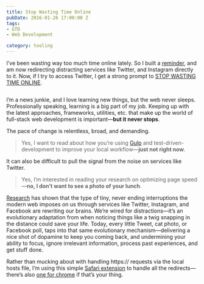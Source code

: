 ```yaml
---
title: Stop Wasting Time Online
pubDate: 2016-01-26 17:00:00 Z
tags:
- GTD
- Web Development

category: tooling
---
```

<p>I’ve been wasting way too much time online lately. So I built a <a href="http://bryanschuetz.github.io/motivation/">reminder</a>, and am now redirecting distracting services like Twitter, and Instagram directly to it. Now, if I try to access Twitter, I get a strong prompt to <a href="http://bryanschuetz.github.io/motivation/">STOP WASTING TIME ONLINE</a>.</p>

<img src="/images/swto.jpg" alt="">

<p>I’m a news junkie, and I love learning new things, but the web never sleeps. Professionally speaking, learning is a big part of my job. Keeping up with the latest approaches, frameworks, utilities, etc. that make up the world of full-stack web development is important—<strong>but it never stops</strong>. </p>

<p>The pace of change is relentless, broad, and demanding. </p>

<blockquote><p>Yes, I want to read about how you’re using <a href="https://github.com/gulpjs/gulp">Gulp</a> and test-driven-development to improve your local workflow—<strong>just not right now</strong>. </p></blockquote>

<p>It can also be difficult to pull the signal from the noise on services like Twitter.</p>

<blockquote><p>Yes, I’m interested in reading your research on optimizing page speed—<strong>no, I don’t want to see a photo of your lunch</strong>.</p>
</blockquote>

<p><a href="http://www.wired.com/2010/05/ff_nicholas_carr/all/1">Research</a> has shown that the type of tiny, never ending interruptions the modern web imposes on us through services like Twitter, Instagram, and Facebook are rewriting our brains. We&#8217;re wired for distractions—it&#8217;s an evolutionary adaptation from when noticing things like a twig snapping in the distance could save your life. Today, every little Tweet, cat photo, or Facebook poll, taps into that same evolutionary mechanism—delivering a nice shot of dopamine to keep you coming back, and undermining your ability to focus, ignore irrelevant information, process past experiences, and get stuff done.</p>

<p>Rather than mucking about with handling https:// requests via the local hosts file, I’m using this simple <a href="https://github.com/sjmulder/urlrewrite-safari">Safari extension</a> to handle all the redirects—there’s also <a href="https://chrome.google.com/webstore/detail/switcheroo-redirector/cnmciclhnghalnpfhhleggldniplelbg?hl=en">one for chrome</a> if that’s your thing.</p>

